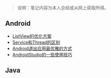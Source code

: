 > 说明：笔记内容为本人总结或从网上获取所得。

## Android

* [ListView的优化方案](https://github.com/zhich/Note/blob/master/Android/ListView的优化方案.md)
* [Service和Thread的区别](https://github.com/zhich/Note/blob/master/Android/Service和Thread的区别.md)
* [Android退出应用最优雅的方式](https://github.com/zhich/Note/blob/master/Android/Android退出应用最优雅的方式.md)
* [AndroidStudio的一些使用技巧](https://github.com/zhich/Note/blob/master/Android/AndroidStudio的一些使用技巧.md)


## Java

